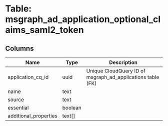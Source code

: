 
# Table: msgraph_ad_application_optional_claims_saml2_token

## Columns
| Name        | Type           | Description  |
| ------------- | ------------- | -----  |
|application_cq_id|uuid|Unique CloudQuery ID of msgraph_ad_applications table (FK)|
|name|text||
|source|text||
|essential|boolean||
|additional_properties|text[]||
